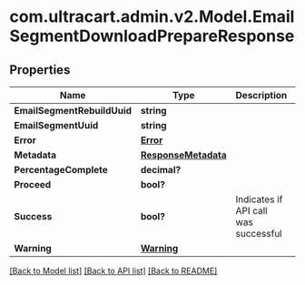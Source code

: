 # com.ultracart.admin.v2.Model.EmailSegmentDownloadPrepareResponse
## Properties

Name | Type | Description | Notes
------------ | ------------- | ------------- | -------------
**EmailSegmentRebuildUuid** | **string** |  | [optional] 
**EmailSegmentUuid** | **string** |  | [optional] 
**Error** | [**Error**](Error.md) |  | [optional] 
**Metadata** | [**ResponseMetadata**](ResponseMetadata.md) |  | [optional] 
**PercentageComplete** | **decimal?** |  | [optional] 
**Proceed** | **bool?** |  | [optional] 
**Success** | **bool?** | Indicates if API call was successful | [optional] 
**Warning** | [**Warning**](Warning.md) |  | [optional] 


[[Back to Model list]](../README.md#documentation-for-models) [[Back to API list]](../README.md#documentation-for-api-endpoints) [[Back to README]](../README.md)

